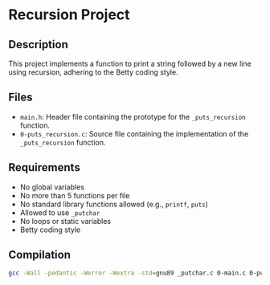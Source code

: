 # Recursion Project

## Description
This project implements a function to print a string followed by a new line using recursion, adhering to the Betty coding style.

## Files
- `main.h`: Header file containing the prototype for the `_puts_recursion` function.
- `0-puts_recursion.c`: Source file containing the implementation of the `_puts_recursion` function.

## Requirements
- No global variables
- No more than 5 functions per file
- No standard library functions allowed (e.g., `printf`, `puts`)
- Allowed to use `_putchar`
- No loops or static variables
- Betty coding style

## Compilation
```bash
gcc -Wall -pedantic -Werror -Wextra -std=gnu89 _putchar.c 0-main.c 0-puts_recursion.c -o 0-puts_recursion
